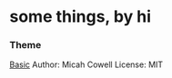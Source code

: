 # some things, by hi

### Theme
[Basic](http://jekyllthemes.org/themes/basic/)
Author: Micah Cowell
License: MIT